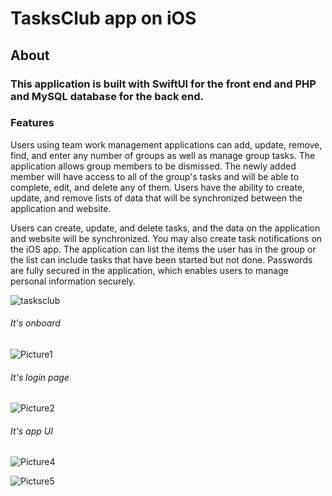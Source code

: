 # TasksClub app on iOS

## About
### This application is built with SwiftUI for the front end and PHP and MySQL database for the back end. 

### Features
Users using team work management applications can add, update, remove, find, and enter any number of groups as well as manage group tasks.
The application allows group members to be dismissed. The newly added member will have access to all of the group's tasks and will be able to complete, edit, and delete any of them.
Users have the ability to create, update, and remove lists of data that will be synchronized between the application and website.

Users can create, update, and delete tasks, and the data on the application and website will be synchronized. You may also create task notifications on the iOS app.
The application can list the items the user has in the group or the list can include tasks that have been started but not done.
Passwords are fully secured in the application, which enables users to manage personal information securely.

![tasksclub](https://user-images.githubusercontent.com/77260252/229351658-96258f97-ad2b-4646-b4a1-a3ea5d229381.png)



###### It's onboard
![Picture1](https://user-images.githubusercontent.com/77260252/216784352-ff1ad35a-2e38-402c-949b-7fc261490797.png)

###### It's login page
![Picture2](https://user-images.githubusercontent.com/77260252/216784460-e9f7d7fd-cd6e-4857-8ea4-8de5ff116e1d.png)

###### It's app UI

![Picture4](https://user-images.githubusercontent.com/77260252/216784562-1a87172a-0553-4d63-ac92-d1b59720dd7d.png)

![Picture5](https://user-images.githubusercontent.com/77260252/216784570-9fc10c1d-1623-4171-88ab-2f4fcbb29537.png)
